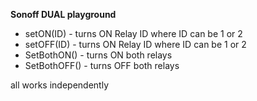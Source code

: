 **Sonoff DUAL playground**

* setON(ID) - turns ON Relay ID where ID can be 1 or 2
* setOFF(ID) - turns ON Relay ID where ID can be 1 or 2
* SetBothON() - turns ON both relays
* SetBothOFF() - turns OFF both relays

all works independently 